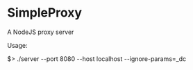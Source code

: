 SimpleProxy
===========

A NodeJS proxy server

Usage:

  $> ./server --port 8080 --host localhost --ignore-params=_dc



